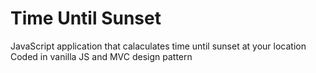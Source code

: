 # Time Until Sunset

JavaScript application that calaculates time until sunset at your location
Coded in vanilla JS and MVC design pattern
